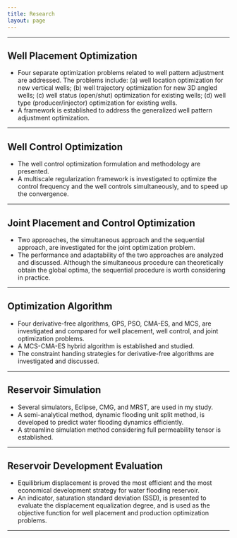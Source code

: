```yaml
---
title: Research
layout: page
---
```



---

## Well Placement Optimization

* Four separate optimization problems related to well pattern adjustment are addressed. The problems include: (a) well location optimization for new vertical wells; (b) well trajectory optimization for new 3D angled wells; (c) well status (open/shut) optimization for existing wells; (d) well type (producer/injector) optimization for existing wells.
* A framework is established to address the generalized well pattern adjustment optimization.

---

## Well Control Optimization

* The well control optimization formulation and methodology are presented.
* A multiscale regularization framework is investigated to optimize the control frequency and the well controls simultaneously, and to speed up the convergence.

---

## Joint Placement and Control Optimization

* Two approaches, the simultaneous approach and the sequential approach, are investigated for the joint optimization problem. 
* The performance and adaptability of the two approaches are analyzed and discussed. Although the simultaneous procedure can theoretically obtain the global optima, the sequential procedure is worth considering in practice.

---

## Optimization Algorithm

* Four derivative-free algorithms, GPS, PSO, CMA-ES, and MCS, are investigated and compared for well placement, well control, and joint optimization problems.
* A MCS-CMA-ES hybrid algorithm is established and studied.
* The constraint handing strategies for derivative-free algorithms are investigated and discussed.

---

## Reservoir Simulation

* Several simulators, Eclipse, CMG, and MRST, are used in my study.
* A semi-analytical method, dynamic flooding unit split method, is developed to predict water flooding dynamics efficiently.
* A streamline simulation method considering full permeability tensor is established.

---

## Reservoir Development Evaluation

* Equilibrium displacement is proved the most efficient and the most economical development strategy for water flooding reservoir.
* An indicator, saturation standard deviation (SSD), is presented to evaluate the displacement equalization degree, and is used as the objective function for well placement and production optimization problems. 

--- 